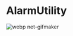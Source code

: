 # AlarmUtility

![webp net-gifmaker](https://user-images.githubusercontent.com/25133340/30779778-64a5973a-a117-11e7-8bc6-5cc183894afe.gif)

